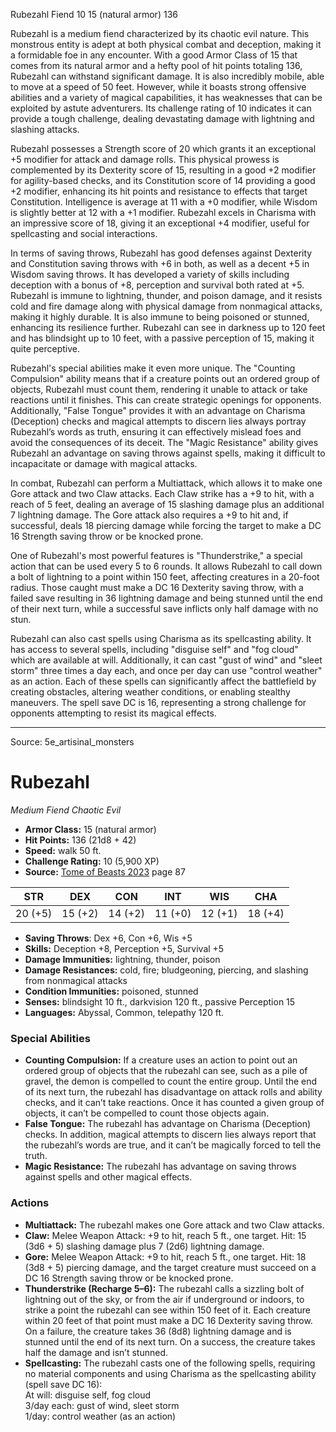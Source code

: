 <MonsterName/>Rubezahl</MonsterName>
<CreatureType/>Fiend</CreatureType>
<CR/>10</CR>
<AC/>15 (natural armor)</AC>
<HP/>136</HP>
<summary>Rubezahl is a medium fiend characterized by its chaotic evil nature. This monstrous entity is adept at both physical combat and deception, making it a formidable foe in any encounter. With a good Armor Class of 15 that comes from its natural armor and a hefty pool of hit points totaling 136, Rubezahl can withstand significant damage. It is also incredibly mobile, able to move at a speed of 50 feet. However, while it boasts strong offensive abilities and a variety of magical capabilities, it has weaknesses that can be exploited by astute adventurers. Its challenge rating of 10 indicates it can provide a tough challenge, dealing devastating damage with lightning and slashing attacks.</summary>

<detail>

Rubezahl possesses a Strength score of 20 which grants it an exceptional +5 modifier for attack and damage rolls. This physical prowess is complemented by its Dexterity score of 15, resulting in a good +2 modifier for agility-based checks, and its Constitution score of 14 providing a good +2 modifier, enhancing its hit points and resistance to effects that target Constitution. Intelligence is average at 11 with a +0 modifier, while Wisdom is slightly better at 12 with a +1 modifier. Rubezahl excels in Charisma with an impressive score of 18, giving it an exceptional +4 modifier, useful for spellcasting and social interactions.

In terms of saving throws, Rubezahl has good defenses against Dexterity and Constitution saving throws with +6 in both, as well as a decent +5 in Wisdom saving throws. It has developed a variety of skills including deception with a bonus of +8, perception and survival both rated at +5. Rubezahl is immune to lightning, thunder, and poison damage, and it resists cold and fire damage along with physical damage from nonmagical attacks, making it highly durable. It is also immune to being poisoned or stunned, enhancing its resilience further. Rubezahl can see in darkness up to 120 feet and has blindsight up to 10 feet, with a passive perception of 15, making it quite perceptive.

Rubezahl's special abilities make it even more unique. The "Counting Compulsion" ability means that if a creature points out an ordered group of objects, Rubezahl must count them, rendering it unable to attack or take reactions until it finishes. This can create strategic openings for opponents. Additionally, "False Tongue" provides it with an advantage on Charisma (Deception) checks and magical attempts to discern lies always portray Rubezahl’s words as truth, ensuring it can effectively mislead foes and avoid the consequences of its deceit. The "Magic Resistance" ability gives Rubezahl an advantage on saving throws against spells, making it difficult to incapacitate or damage with magical attacks.

In combat, Rubezahl can perform a Multiattack, which allows it to make one Gore attack and two Claw attacks. Each Claw strike has a +9 to hit, with a reach of 5 feet, dealing an average of 15 slashing damage plus an additional 7 lightning damage. The Gore attack also requires a +9 to hit and, if successful, deals 18 piercing damage while forcing the target to make a DC 16 Strength saving throw or be knocked prone.

One of Rubezahl's most powerful features is "Thunderstrike," a special action that can be used every 5 to 6 rounds. It allows Rubezahl to call down a bolt of lightning to a point within 150 feet, affecting creatures in a 20-foot radius. Those caught must make a DC 16 Dexterity saving throw, with a failed save resulting in 36 lightning damage and being stunned until the end of their next turn, while a successful save inflicts only half damage with no stun.

Rubezahl can also cast spells using Charisma as its spellcasting ability. It has access to several spells, including "disguise self" and "fog cloud" which are available at will. Additionally, it can cast "gust of wind" and "sleet storm" three times a day each, and once per day can use "control weather" as an action. Each of these spells can significantly affect the battlefield by creating obstacles, altering weather conditions, or enabling stealthy maneuvers. The spell save DC is 16, representing a strong challenge for opponents attempting to resist its magical effects.</detail>



---

Source: 5e_artisinal_monsters

# Rubezahl

*Medium* *Fiend* *Chaotic Evil*

- **Armor Class:** 15 (natural armor)
- **Hit Points:** 136 (21d8 + 42)
- **Speed:** walk 50 ft.
- **Challenge Rating:** 10 (5,900 XP)
- **Source:** [Tome of Beasts 2023](https://koboldpress.com/kpstore/product/tome-of-beasts-1-2023-edition/) page 87

| STR | DEX | CON | INT | WIS | CHA |
| --- | --- | --- | --- | --- | --- |
| 20 (+5) | 15 (+2) | 14 (+2) | 11 (+0) | 12 (+1) | 18 (+4) |

- **Saving Throws**: Dex +6, Con +6, Wis +5
- **Skills:** Deception +8, Perception +5, Survival +5
- **Damage Immunities:** lightning, thunder, poison
- **Damage Resistances:** cold, fire; bludgeoning, piercing, and slashing from nonmagical attacks
- **Condition Immunities:** poisoned, stunned
- **Senses:** blindsight 10 ft., darkvision 120 ft., passive Perception 15
- **Languages:** Abyssal, Common, telepathy 120 ft.

### Special Abilities

- **Counting Compulsion:** If a creature uses an action to point out an ordered group of objects that the rubezahl can see, such as a pile of gravel, the demon is compelled to count the entire group. Until the end of its next turn, the rubezahl has disadvantage on attack rolls and ability checks, and it can’t take reactions. Once it has counted a given group of objects, it can’t be compelled to count those objects again.
- **False Tongue:** The rubezahl has advantage on Charisma (Deception) checks. In addition, magical attempts to discern lies always report that the rubezahl’s words are true, and it can’t be magically forced to tell the truth.
- **Magic Resistance:** The rubezahl has advantage on saving throws against spells and other magical effects.

### Actions

- **Multiattack:** The rubezahl makes one Gore attack and two Claw attacks.
- **Claw:** Melee Weapon Attack: +9 to hit, reach 5 ft., one target. Hit: 15 (3d6 + 5) slashing damage plus 7 (2d6) lightning damage.
- **Gore:** Melee Weapon Attack: +9 to hit, reach 5 ft., one target. Hit: 18 (3d8 + 5) piercing damage, and the target creature must succeed on a DC 16 Strength saving throw or be knocked prone.
- **Thunderstrike (Recharge 5–6):** The rubezahl calls a sizzling bolt of lightning out of the sky, or from the air if underground or indoors, to strike a point the rubezahl can see within 150 feet of it. Each creature within 20 feet of that point must make a DC 16 Dexterity saving throw. On a failure, the creature takes 36 (8d8) lightning damage and is stunned until the end of its next turn. On a success, the creature takes half the damage and isn’t stunned.
- **Spellcasting:** The rubezahl casts one of the following spells, requiring no material components and using Charisma as the spellcasting ability (spell save DC 16):<br>At will: disguise self, fog cloud<br>3/day each: gust of wind, sleet storm<br>1/day: control weather (as an action)


